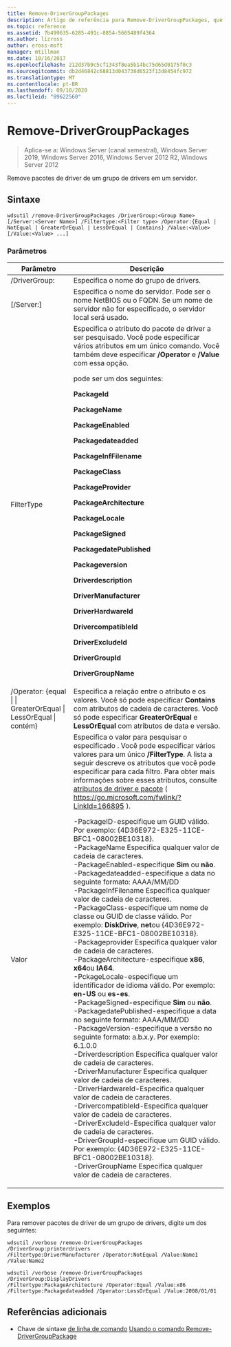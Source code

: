 ```yaml
---
title: Remove-DriverGroupPackages
description: Artigo de referência para Remove-DriverGroupPackages, que remove pacotes de driver de um grupo de drivers em um servidor.
ms.topic: reference
ms.assetid: 7b499635-6285-491c-8854-5665489f4364
ms.author: lizross
author: eross-msft
manager: mtillman
ms.date: 10/16/2017
ms.openlocfilehash: 212d37b9c5cf1343f8ea5b14bc75d65d0175f0c3
ms.sourcegitcommit: db2d46842c68813d043738d6523f13d8454fc972
ms.translationtype: MT
ms.contentlocale: pt-BR
ms.lasthandoff: 09/10/2020
ms.locfileid: "89622560"
---
```

# <a name="remove-drivergrouppackages"></a>Remove-DriverGroupPackages

> Aplica-se a: Windows Server (canal semestral), Windows Server 2019, Windows Server 2016, Windows Server 2012 R2, Windows Server 2012

Remove pacotes de driver de um grupo de drivers em um servidor.

## <a name="syntax"></a>Sintaxe
```
wdsutil /remove-DriverGroupPackages /DriverGroup:<Group Name> [/Server:<Server Name>] /Filtertype:<Filter type> /Operator:{Equal | NotEqual | GreaterOrEqual | LessOrEqual | Contains} /Value:<Value> [/Value:<Value> ...]
```
### <a name="parameters"></a>Parâmetros

|                                         Parâmetro                                          |                                                                                                                                                                                                                                                                                                                                                                                                                                                                                                                                                                                                                                                                                                                                                                                                                                                                                                          Descrição                                                                                                                                                                                                                                                                                                                                                                                                                                                                                                                                                                                                                                                                                                                                                                                                                                                                                                          |
|--------------------------------------------------------------------------------------------|-------------------------------------------------------------------------------------------------------------------------------------------------------------------------------------------------------------------------------------------------------------------------------------------------------------------------------------------------------------------------------------------------------------------------------------------------------------------------------------------------------------------------------------------------------------------------------------------------------------------------------------------------------------------------------------------------------------------------------------------------------------------------------------------------------------------------------------------------------------------------------------------------------------------------------------------------------------------------------------------------------------------------------------------------------------------------------------------------------------------------------------------------------------------------------------------------------------------------------------------------------------------------------------------------------------------------------------------------------------------------------------------------------------------------------------------------------------------------------------------------------------------------------------------------------------------------------------------------------------------------------------------------------------------------------------------------------------------------------------------------------------------------------------------------------------------------------|
|                                 /DriverGroup:<Group Name>                                  |                                                                                                                                                                                                                                                                                                                                                                                                                                                                                                                                                                                                                                                                                                                                                                                                                                                                                            Especifica o nome do grupo de drivers.                                                                                                                                                                                                                                                                                                                                                                                                                                                                                                                                                                                                                                                                                                                                                                                                                                                                                            |
|                                  [/Server:<Server name>]                                   |                                                                                                                                                                                                                                                                                                                                                                                                                                                                                                                                                                                                                                                                                                                                                                                                                                           Especifica o nome do servidor. Pode ser o nome NetBIOS ou o FQDN. Se um nome de servidor não for especificado, o servidor local será usado.                                                                                                                                                                                                                                                                                                                                                                                                                                                                                                                                                                                                                                                                                                                                                                                                                                            |
|                                 FilterType<Filter type>                                  |                                                                                                                                                                                                                                                                                                                                                                                                                                                                                Especifica o atributo do pacote de driver a ser pesquisado. Você pode especificar vários atributos em um único comando. Você também deve especificar **/Operator** e **/Value** com essa opção.<p><Filter type> pode ser um dos seguintes:<p>**PackageId**<p>**PackageName**<p>**PackageEnabled**<p>**Packagedateadded**<p>**PackageInfFilename**<p>**PackageClass**<p>**PackageProvider**<p>**PackageArchitecture**<p>**PackageLocale**<p>**PackageSigned**<p>**PackagedatePublished**<p>**Packageversion**<p>**Driverdescription**<p>**DriverManufacturer**<p>**DriverHardwareId**<p>**DrivercompatibleId**<p>**DriverExcludeId**<p>**DriverGroupId**<p>**DriverGroupName**                                                                                                                                                                                                                                                                                                                                                                                                                                                                                 |
| /Operator: {equal &#124; &#124; GreaterOrEqual &#124; LessOrEqual &#124; contém} |                                                                                                                                                                                                                                                                                                                                                                                                                                                                                                                                                                                                                                                                                                                                                                                                   Especifica a relação entre o atributo e os valores. Você só pode especificar **Contains** com atributos de cadeia de caracteres. Você só pode especificar **GreaterOrEqual** e **LessOrEqual** com atributos de data e versão.                                                                                                                                                                                                                                                                                                                                                                                                                                                                                                                                                                                                                                                                                                                                                                                                    |
|                                       Valor<Value>                                       | Especifica o valor para pesquisar o especificado <attribute> . Você pode especificar vários valores para um único **/FilterType**. A lista a seguir descreve os atributos que você pode especificar para cada filtro. Para obter mais informações sobre esses atributos, consulte [atributos de driver e pacote](https://go.microsoft.com/fwlink/?LinkId=166895) ( <https://go.microsoft.com/fwlink/?LinkId=166895> ).<p>-PackageID-especifique um GUID válido. Por exemplo: {4D36E972-E325-11CE-BFC1-08002BE10318}.<br />-PackageName Especifica qualquer valor de cadeia de caracteres.<br />-PackageEnabled-especifique **Sim** ou **não**.<br />-Packagedateadded-especifique a data no seguinte formato: AAAA/MM/DD<br />-PackageInfFilename Especifica qualquer valor de cadeia de caracteres.<br />-PackageClass-especifique um nome de classe ou GUID de classe válido. Por exemplo: **DiskDrive**, **net**ou {4D36E972-E325-11CE-BFC1-08002BE10318}.<br />-Packageprovider Especifica qualquer valor de cadeia de caracteres.<br />-PackageArchitecture-especifique **x86**, **x64**ou **IA64**.<br />-PckageLocale-especifique um identificador de idioma válido. Por exemplo: **en-US** ou **es-es**.<br />-PackageSigned-especifique **Sim** ou **não**.<br />-PackagedatePublished-especifique a data no seguinte formato: AAAA/MM/DD<br />-PackageVersion-especifique a versão no seguinte formato: a.b.x.y. Por exemplo: 6.1.0.0<br />-Driverdescription Especifica qualquer valor de cadeia de caracteres.<br />-DriverManufacturer Especifica qualquer valor de cadeia de caracteres.<br />-DriverHardwareId-Especifica qualquer valor de cadeia de caracteres.<br />-DrivercompatibleId-Especifica qualquer valor de cadeia de caracteres.<br />-DriverExcludeId-Especifica qualquer valor de cadeia de caracteres.<br />-DriverGroupId-especifique um GUID válido. Por exemplo: {4D36E972-E325-11CE-BFC1-08002BE10318}.<br />-DriverGroupName Especifica qualquer valor de cadeia de caracteres. |

## <a name="examples"></a>Exemplos
Para remover pacotes de driver de um grupo de drivers, digite um dos seguintes:
```
wdsutil /verbose /remove-DriverGroupPackages /DriverGroup:printerdrivers
/Filtertype:DriverManufacturer /Operator:NotEqual /Value:Name1 /Value:Name2
```
```
wdsutil /verbose /remove-DriverGroupPackages /DriverGroup:DisplayDrivers
/Filtertype:PackageArchitecture /Operator:Equal /Value:x86
/Filtertype:Packagedateadded /Operator:LessOrEqual /Value:2008/01/01
```
## <a name="additional-references"></a>Referências adicionais
- Chave de sintaxe [de linha de comando](command-line-syntax-key.md) 
 [Usando o comando Remove-DriverGroupPackage](using-the-remove-drivergrouppackage-command.md)
